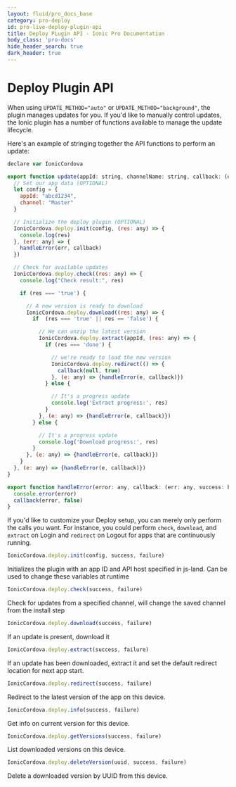 ```yaml
---
layout: fluid/pro_docs_base
category: pro-deploy
id: pro-live-deploy-plugin-api
title: Deploy PLugin API - Ionic Pro Documentation
body_class: 'pro-docs'
hide_header_search: true
dark_header: true
---
```


# Deploy Plugin API

When using `UPDATE_METHOD="auto"` or `UPDATE_METHOD="background"`, the plugin manages updates for you. If you'd like to manually control updates, the Ionic plugin has a number of functions available to manage the update lifecycle.

Here's an example of stringing together the API functions to perform an update:

```js
declare var IonicCordova

export function update(appId: string, channelName: string, callback: (err: any, success: boolean) => void) {
  // Set our app data (OPTIONAL)
  let config = {
    appId: "abcd1234",
    channel: "Master"
  }

  // Initialize the deploy plugin (OPTIONAL)
  IonicCordova.deploy.init(config, (res: any) => {
    console.log(res)
  }, (err: any) => {
    handleError(err, callback)
  })

  // Check for available updates
  IonicCordova.deploy.check((res: any) => {
    console.log("Check result:", res)

    if (res === 'true') {

      // A new version is ready to download
      IonicCordova.deploy.download((res: any) => {
        if  (res === 'true' || res == 'false') {

          // We can unzip the latest version
          IonicCordova.deploy.extract(appId, (res: any) => {
            if (res === 'done') {

              // we're ready to load the new version
              IonicCordova.deploy.redirect(() => {
                callback(null, true)
              }, (e: any) => {handleError(e, callback)})
            } else {

              // It's a progress update
              console.log('Extract progress:', res)
            }
          }, (e: any) => {handleError(e, callback)})
        } else {

          // It's a progress update
          console.log('Download progress:', res)
        }
      }, (e: any) => {handleError(e, callback)})
    }
  }, (e: any) => {handleError(e, callback)})
}

export function handleError(error: any, callback: (err: any, success: boolean) => void) {
  console.error(error)
  callback(error, false)
}
```

If you'd like to customize your Deploy setup, you can merely only perform the calls you want. For instance, you could perform `check`, `download`, and `extract` on Login and `redirect` on Logout for apps that are continuously running.

```js
IonicCordova.deploy.init(config, success, failure)
```

Initializes the plugin with an app ID and API host specified in js-land.  Can be used to change these variables at runtime

```js
IonicCordova.deploy.check(success, failure)
```

Check for updates from a specified channel, will change the saved channel from the install step

```js
IonicCordova.deploy.download(success, failure)
```

If an update is present, download it

```js
IonicCordova.deploy.extract(success, failure)
```

If an update has been downloaded, extract it and set the default redirect location for next app start.

```js
IonicCordova.deploy.redirect(success, failure)
```

Redirect to the latest version of the app on this device.

```js
IonicCordova.deploy.info(success, failure)
```

Get info on current version for this device.

```js
IonicCordova.deploy.getVersions(success, failure)
```

List downloaded versions on this device.

```js
IonicCordova.deploy.deleteVersion(uuid, success, failure)
```

Delete a downloaded version by UUID from this device.
